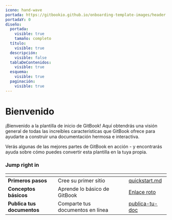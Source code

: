 ```yaml
---
icono: hand-wave
portada: https://gitbookio.github.io/onboarding-template-images/header.png
portadaY: 0
diseño:
  portada:
    visible: true
    tamaño: completo
  título:
    visible: true
  descripción:
    visible: false
  tablaDeContenidos:
    visible: true
  esquema:
    visible: true
  paginación:
    visible: true
---
```


# Bienvenido

¡Bienvenido a la plantilla de inicio de GitBook! Aquí obtendrás una visión general de todas las increíbles características que GitBook ofrece para ayudarte a construir una documentación hermosa e interactiva.

Verás algunas de las mejores partes de GitBook en acción - y encontrarás ayuda sobre cómo puedes convertir esta plantilla en la tuya propia.

### Jump right in

<table data-view="cards"><thead><tr><th></th><th></th><th data-hidden data-card-cover data-type="files"></th><th data-hidden></th><th data-hidden data-card-target data-type="content-ref"></th></tr></thead><tbody><tr><td><strong>Primeros pasos</strong></td><td>Cree su primer sitio</td><td></td><td></td><td><a href="getting-started/quickstart.md">quickstart.md</a></td></tr><tr><td><strong>Conceptos básicos</strong></td><td>Aprende lo básico de GitBook</td><td></td><td></td><td><a href="broken-reference">Enlace roto</a></td></tr><tr><td><strong>Publica tus documentos</strong></td><td>Comparte tus documentos en línea</td><td></td><td></td><td><a href="getting-started/publish-your-docs/">publica-tu-doc</a></td></tr></tbody></table>
